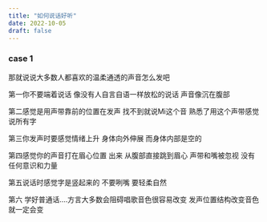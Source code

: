 ```yaml
---
title: "如何说话好听"
date: 2022-10-05
draft: false
---
```



### case 1

那就说说大多数人都喜欢的温柔通透的声音怎么发吧

第一你不要端着说话 像没有人自言自语一样放松的说话 声音像沉在腹部

第二感觉是用声带靠前的位置在发声 找不到就说Mi这个音 熟悉了用这个声带感觉说所有字 

第三你发声时要感觉情绪上升 身体向外伸展 而身体内部是空的 

第四感觉你的声音打在眉心位置 出来 从腹部直接跳到眉心 声带和嘴被忽视 没有任何意识和力量

第五说话时感觉字是竖起来的 不要咧嘴 要轻柔自然 

第六 学好普通话....方言大多数会阻碍唱歌音色很容易改变 发声位置结构改变音色就一定会变



